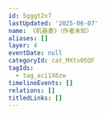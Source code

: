 ```yaml
---
id: 5gggt2x7
lastUpdated: '2025-06-07'
name: 《机器妻》（作者未知）
aliases: []
layer: 4
eventDate: null
categoryId: cat_MXtv05QF
tagIds:
  - tag_aci1X8zw
timelineEvents: []
relations: []
titledLinks: []
---
```


